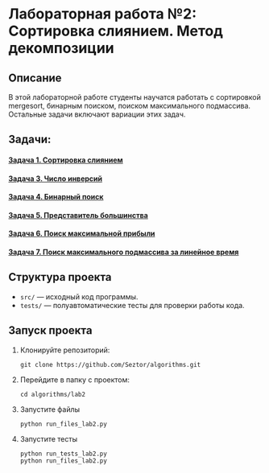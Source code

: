 # Лабораторная работа №2: Сортировка слиянием. Метод декомпозиции

## Описание
В этой лабораторной работе студенты научатся работать с сортировкой mergesort, бинарным поиском, поиском максимального подмассива.
Остальные задачи включают вариации этих задач.

## Задачи:
#### [Задача 1. Сортировка слиянием](https://github.com/Seztor/algorithms/tree/main/lab2/task1)
#### [Задача 3. Число инверсий](https://github.com/Seztor/algorithms/tree/main/lab2/task3)
#### [Задача 4. Бинарный поиск](https://github.com/Seztor/algorithms/tree/main/lab2/task4)
#### [Задача 5. Представитель большинства](https://github.com/Seztor/algorithms/tree/main/lab2/task5)
#### [Задача 6. Поиск максимальной прибыли](https://github.com/Seztor/algorithms/tree/main/lab2/task6)
#### [Задача 7. Поиск максимального подмассива за линейное время](https://github.com/Seztor/algorithms/tree/main/lab2/task7)

## Структура проекта
- `src/` — исходный код программы.
- `tests/` — полуавтоматические тесты для проверки работы кода.

## Запуск проекта
1. Клонируйте репозиторий:
   ```
   git clone https://github.com/Seztor/algorithms.git
   ```
2. Перейдите в папку с проектом:
    ```
   cd algorithms/lab2
    ```
3. Запустите файлы
   ```
   python run_files_lab2.py
   ```
4. Запустите тесты
   ```
   python run_tests_lab2.py
   python run_files_lab2.py
   ```
